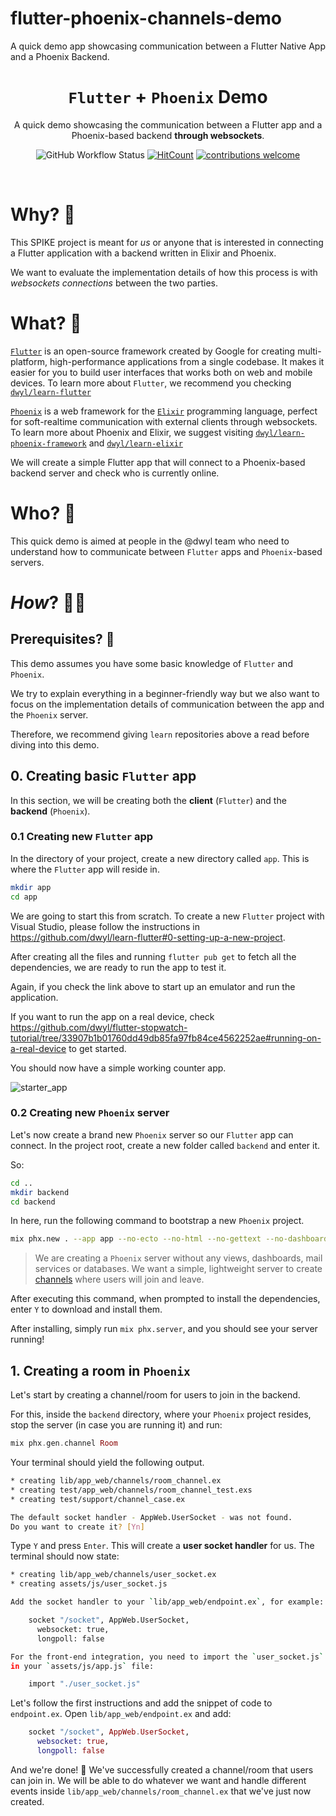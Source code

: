 # flutter-phoenix-channels-demo
A quick demo app showcasing communication between a Flutter Native App and a Phoenix Backend.

<div align="center">

#  `Flutter` + `Phoenix` Demo

A quick demo showcasing 
the communication between
a Flutter app
and a Phoenix-based backend
**through websockets**.

![GitHub Workflow Status](https://img.shields.io/github/actions/workflow/status/dwyl/flutter-phoenix-channels-demo/ci.yml?label=build&style=flat-square&branch=main)
[![HitCount](https://hits.dwyl.com/dwyl/flutter-phoenix-channels-demo.svg?style=flat-square&show=unique)](http://hits.dwyl.com/dwyl/flutter-phoenix-channels-demo)
[![contributions welcome](https://img.shields.io/badge/contributions-welcome-brightgreen.svg?style=flat-square)](https://github.com/dwyl/flutter-phoenix-channels-demo/issues)


</div>

<br />

# Why? 🤷‍

This SPIKE project is meant for *us*
or anyone that is interested
in connecting a Flutter application
with a backend written in Elixir
and Phoenix.

We want to evaluate the implementation
details of how this process is
with *websockets connections*
between the two parties.

# What? 💭

[`Flutter`](https://flutter.dev/)
is an open-source framework created by Google 
for creating multi-platform, 
high-performance applications from a single codebase. 
It makes it easier for you to build user interfaces 
that works both on web and mobile devices.
To learn more about `Flutter`,
we recommend you checking
[`dwyl/learn-flutter`](https://github.com/dwyl/learn-flutter)

[`Phoenix`](https://www.phoenixframework.org/)
is a web framework for the 
[`Elixir`](https://elixir-lang.org/)
programming language, 
perfect for soft-realtime communication 
with external clients through websockets.
To learn more about Phoenix and Elixir,
we suggest visiting
[`dwyl/learn-phoenix-framework`](https://github.com/dwyl/learn-phoenix-framework)
and
[`dwyl/learn-elixir`](https://github.com/dwyl/learn-elixir)

We will create a simple Flutter app
that will connect to a Phoenix-based backend server
and check who is currently online.

# Who? 👤

This quick demo is aimed at people in the @dwyl team
who need to understand how to communicate 
between `Flutter` apps and `Phoenix`-based servers.

# _How_? 👩‍💻

## Prerequisites? 📝

This demo assumes 
you have some basic knowledge of `Flutter`
and `Phoenix`.

We try to explain everything 
in a beginner-friendly way
but we also want to focus
on the implementation details
of communication between the app
and the `Phoenix` server.

Therefore, 
we recommend giving `learn` repositories
above a read before diving into this demo.

## 0. Creating basic `Flutter` app

In this section, 
we will be creating 
both the **client** (`Flutter`)
and the **backend** (`Phoenix`).

### 0.1 Creating new `Flutter` app

In the directory of your project,
create a new directory called `app`.
This is where the `Flutter` app will reside in.

```sh
mkdir app
cd app
```

We are going to start this from scratch.
To create a new `Flutter` project
with Visual Studio,
please follow the instructions
in 
https://github.com/dwyl/learn-flutter#0-setting-up-a-new-project.

After creating all the files
and running `flutter pub get`
to fetch all the dependencies,
we are ready to run the app
to test it.

Again, if you check the link above
to start up an emulator 
and run the application.

If you want to run the app
on a real device,
check 
https://github.com/dwyl/flutter-stopwatch-tutorial/tree/33907b1b01760dd49db85fa97fb84ce4562252ae#running-on-a-real-device
to get started.

You should now have a 
simple working counter app.

![starter_app](https://user-images.githubusercontent.com/17494745/200814531-31579684-e6ec-4da4-a504-642eb31fedb9.png)

### 0.2 Creating new `Phoenix` server

Let's now create a brand new `Phoenix`
server so our `Flutter` app can connect.
In the project root, 
create a new folder called `backend`
and enter it.

So:

```sh
cd ..
mkdir backend
cd backend
```

In here, 
run the following command 
to bootstrap a new `Phoenix` project.

```sh
mix phx.new . --app app --no-ecto --no-html --no-gettext --no-dashboard --no-mailer
```

> We are creating a `Phoenix` server
> without any views, dashboards, mail services
> or databases.
> We want a simple, lightweight server
> to create 
> [channels](https://hexdocs.pm/phoenix/channels.html)
> where users will join and leave.

After executing this command,
when prompted to install the dependencies,
enter `Y` to download and install them.

After installing,
simply run `mix phx.server`,
and you should see your server running!

## 1. Creating a room in `Phoenix`

Let's start by creating a 
channel/room for users to join
in the backend.

For this, 
inside the `backend` directory,
where your `Phoenix` project resides,
stop the server (in case you are running it)
and run:

```elixir
mix phx.gen.channel Room
```

Your terminal should yield the following output.

```sh
* creating lib/app_web/channels/room_channel.ex
* creating test/app_web/channels/room_channel_test.exs
* creating test/support/channel_case.ex

The default socket handler - AppWeb.UserSocket - was not found.
Do you want to create it? [Yn]
```

Type `Y` and press `Enter`.
This will create a **user socket handler** for us.
The terminal should now state:

```sh
* creating lib/app_web/channels/user_socket.ex
* creating assets/js/user_socket.js

Add the socket handler to your `lib/app_web/endpoint.ex`, for example:

    socket "/socket", AppWeb.UserSocket,
      websocket: true,
      longpoll: false

For the front-end integration, you need to import the `user_socket.js`
in your `assets/js/app.js` file:

    import "./user_socket.js"
```

Let's follow the first instructions
and add the snippet of code to `endpoint.ex`.
Open `lib/app_web/endpoint.ex` and add:

```elixir
    socket "/socket", AppWeb.UserSocket,
      websocket: true,
      longpoll: false
```

And we're done! 🎉
We've successfully created a 
channel/room that users can join in.
We will be able to do whatever we want
and handle different events
inside `lib/app_web/channels/room_channel.ex`
that we've just now created. 

